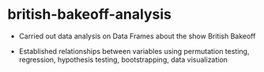 # british-bakeoff-analysis
- Carried out data analysis on Data Frames about the show British Bakeoff

- Established relationships between variables using permutation testing, regression, hypothesis testing, bootstrapping, data visualization
